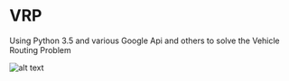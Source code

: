 # VRP
Using Python 3.5 and various Google Api and others to solve the Vehicle Routing Problem


![alt text](https://drive.google.com/file/d/1ICZEGCrAEILPsijMjixWFjud_u3utpj-/view)
